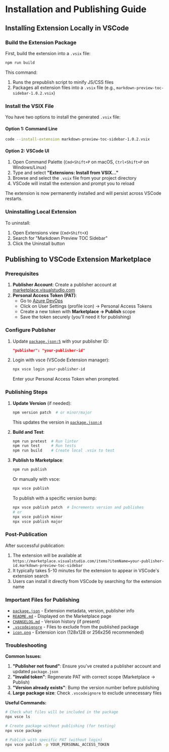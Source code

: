 # Installation and Publishing Guide

## Installing Extension Locally in VSCode

### Build the Extension Package

First, build the extension into a `.vsix` file:

```bash
npm run build
```

This command:
1. Runs the prepublish script to minify JS/CSS files
2. Packages all extension files into a `.vsix` file (e.g., `markdown-preview-toc-sidebar-1.0.2.vsix`)

### Install the VSIX File

You have two options to install the generated `.vsix` file:

#### Option 1: Command Line
```bash
code --install-extension markdown-preview-toc-sidebar-1.0.2.vsix
```

#### Option 2: VSCode UI
1. Open Command Palette (`Cmd+Shift+P` on macOS, `Ctrl+Shift+P` on Windows/Linux)
2. Type and select **"Extensions: Install from VSIX..."**
3. Browse and select the `.vsix` file from your project directory
4. VSCode will install the extension and prompt you to reload

The extension is now permanently installed and will persist across VSCode restarts.

### Uninstalling Local Extension

To uninstall:
1. Open Extensions view (`Cmd+Shift+X`)
2. Search for "Markdown Preview TOC Sidebar"
3. Click the Uninstall button

## Publishing to VSCode Extension Marketplace

### Prerequisites

1. **Publisher Account**: Create a publisher account at [marketplace.visualstudio.com](https://marketplace.visualstudio.com/manage)
2. **Personal Access Token (PAT)**:
   - Go to [Azure DevOps](https://dev.azure.com/)
   - Click on User Settings (profile icon) → Personal Access Tokens
   - Create a new token with **Marketplace → Publish** scope
   - Save the token securely (you'll need it for publishing)

### Configure Publisher

1. Update [`package.json:5`](../package.json#L5) with your publisher ID:
   ```json
   "publisher": "your-publisher-id"
   ```

2. Login with vsce (VSCode Extension manager):
   ```bash
   npx vsce login your-publisher-id
   ```
   Enter your Personal Access Token when prompted.

### Publishing Steps

1. **Update Version** (if needed):
   ```bash
   npm version patch  # or minor/major
   ```
   This updates the version in [`package.json:4`](../package.json#L4)

2. **Build and Test**:
   ```bash
   npm run pretest  # Run linter
   npm run test     # Run tests
   npm run build    # Create local .vsix to test
   ```

3. **Publish to Marketplace**:
   ```bash
   npm run publish
   ```
   Or manually with vsce:
   ```bash
   npx vsce publish
   ```

   To publish with a specific version bump:
   ```bash
   npx vsce publish patch  # Increments version and publishes
   # or
   npx vsce publish minor
   npx vsce publish major
   ```

### Post-Publication

After successful publication:
1. The extension will be available at `https://marketplace.visualstudio.com/items?itemName=your-publisher-id.markdown-preview-toc-sidebar`
2. It typically takes 5-10 minutes for the extension to appear in VSCode's extension search
3. Users can install it directly from VSCode by searching for the extension name

### Important Files for Publishing

- [`package.json`](../package.json) - Extension metadata, version, publisher info
- [`README.md`](../README.md) - Displayed on the Marketplace page
- [`CHANGELOG.md`](../CHANGELOG.md) - Version history (if present)
- [`.vscodeignore`](../.vscodeignore) - Files to exclude from the published package
- [`icon.png`](../icon.png) - Extension icon (128x128 or 256x256 recommended)

### Troubleshooting

**Common Issues:**

1. **"Publisher not found"**: Ensure you've created a publisher account and updated `package.json`
2. **"Invalid token"**: Regenerate PAT with correct scope (Marketplace → Publish)
3. **"Version already exists"**: Bump the version number before publishing
4. **Large package size**: Check `.vscodeignore` to exclude unnecessary files

**Useful Commands:**

```bash
# Check what files will be included in the package
npx vsce ls

# Create package without publishing (for testing)
npx vsce package

# Publish with specific PAT (without login)
npx vsce publish -p YOUR_PERSONAL_ACCESS_TOKEN
```